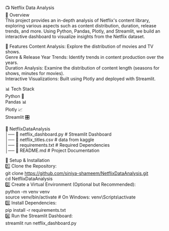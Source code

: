 📺 Netflix Data Analysis  
📌 Overview  
This project provides an in-depth analysis of Netflix's content library, exploring various aspects such as content distribution, duration, release trends, and more. Using Python, Pandas, Plotly, and Streamlit, we build an interactive dashboard to visualize insights from the Netflix dataset. 

🚀 Features
Content Analysis: Explore the distribution of movies and TV shows.  
Genre & Release Year Trends: Identify trends in content production over the years.  
Duration Analysis: Examine the distribution of content length (seasons for shows, minutes for movies).  
Interactive Visualizations: Built using Plotly and deployed with Streamlit.  
  
📊 Tech Stack  
Python 🐍  
Pandas 📊  
Plotly 📈  
Streamlit 🎛️  
  
📂 NetflixDataAnalysis  
│── 📄 netflix_dashboard.py    # Streamlit Dashboard  
│── 📄 netflix_titles.csv      # data from kaggle  
│── 📄 requirements.txt        # Required Dependencies  
│── 📄 README.md               # Project Documentation  

🔧 Setup & Installation  
1️⃣ Clone the Repository:  
git clone https://github.com/siniya-shameem/NetflixDataAnalysis.git  
cd NetflixDataAnalysis  
2️⃣ Create a Virtual Environment (Optional but Recommended):  
python -m venv venv  
source venv/bin/activate  # On Windows: venv\Scripts\activate  
3️⃣ Install Dependencies:  
pip install -r requirements.txt  
4️⃣ Run the Streamlit Dashboard:  
streamlit run netflix_dashboard.py  
